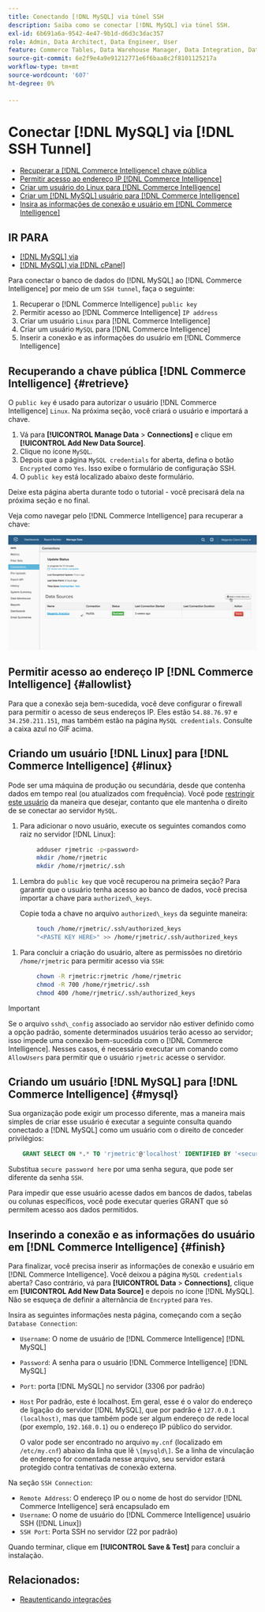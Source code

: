 ```yaml
---
title: Conectando [!DNL MySQL] via túnel SSH
description: Saiba como se conectar [!DNL MySQL] via túnel SSH.
exl-id: 6b691a6a-9542-4e47-9b1d-d6d3c3dac357
role: Admin, Data Architect, Data Engineer, User
feature: Commerce Tables, Data Warehouse Manager, Data Integration, Data Import/Export, SQL Report Builder
source-git-commit: 6e2f9e4a9e91212771e6f6baa8c2f8101125217a
workflow-type: tm+mt
source-wordcount: '607'
ht-degree: 0%

---
```


# Conectar [!DNL MySQL] via [!DNL SSH Tunnel]

* [Recuperar a  [!DNL Commerce Intelligence] chave pública](#retrieve)
* [Permitir acesso ao endereço IP  [!DNL Commerce Intelligence] ](#allowlist)
* [Criar um usuário do Linux para  [!DNL Commerce Intelligence]](#linux)
* [Criar um  [!DNL MySQL] usuário para [!DNL Commerce Intelligence]](#mysql)
* [Insira as informações de conexão e usuário em  [!DNL Commerce Intelligence]](#finish)

## IR PARA

* [[!DNL MySQL] via ](../integrations/mysql-via-a-direct-connection.md)
* [[!DNL MySQL] via  [!DNL cPanel]](../integrations/mysql-via-cpanel.md)

Para conectar o banco de dados do [!DNL MySQL] ao [!DNL Commerce Intelligence] por meio de um `SSH tunnel`, faça o seguinte:

1. Recuperar o [!DNL Commerce Intelligence] `public key`
1. Permitir acesso ao [!DNL Commerce Intelligence] `IP address`
1. Criar um usuário `Linux` para [!DNL Commerce Intelligence]
1. Criar um usuário `MySQL` para [!DNL Commerce Intelligence]
1. Inserir a conexão e as informações do usuário em [!DNL Commerce Intelligence]


## Recuperando a chave pública [!DNL Commerce Intelligence] {#retrieve}

O `public key` é usado para autorizar o usuário [!DNL Commerce Intelligence] `Linux`. Na próxima seção, você criará o usuário e importará a chave.

1. Vá para **[!UICONTROL Manage Data** > **Connections]** e clique em **[!UICONTROL Add New Data Source]**.
1. Clique no ícone `MySQL`.
1. Depois que a página `MySQL credentials` for aberta, defina o botão `Encrypted` como `Yes`. Isso exibe o formulário de configuração SSH.
1. O `public key` está localizado abaixo deste formulário.

Deixe esta página aberta durante todo o tutorial - você precisará dela na próxima seção e no final.

Veja como navegar pelo [!DNL Commerce Intelligence] para recuperar a chave:

![](../../../assets/MySQL_SSH.gif)<!--{: width="770"}-->

## Permitir acesso ao endereço IP [!DNL Commerce Intelligence] {#allowlist}

Para que a conexão seja bem-sucedida, você deve configurar o firewall para permitir o acesso de seus endereços IP. Eles estão `54.88.76.97` e `34.250.211.151`, mas também estão na página `MySQL credentials`. Consulte a caixa azul no GIF acima.

## Criando um usuário [!DNL Linux] para [!DNL Commerce Intelligence] {#linux}

Pode ser uma máquina de produção ou secundária, desde que contenha dados em tempo real (ou atualizados com frequência). Você pode [restringir este usuário](../../../administrator/account-management/restrict-db-access.md) da maneira que desejar, contanto que ele mantenha o direito de se conectar ao servidor `MySQL`.

1. Para adicionar o novo usuário, execute os seguintes comandos como raiz no servidor [!DNL Linux]:

```bash
        adduser rjmetric -p<password>
        mkdir /home/rjmetric
        mkdir /home/rjmetric/.ssh
```

1. Lembra do `public key` que você recuperou na primeira seção? Para garantir que o usuário tenha acesso ao banco de dados, você precisa importar a chave para `authorized\_keys`.

   Copie toda a chave no arquivo `authorized\_keys` da seguinte maneira:

```bash
        touch /home/rjmetric/.ssh/authorized_keys
        "<PASTE KEY HERE>" >> /home/rjmetric/.ssh/authorized_keys
```

1. Para concluir a criação do usuário, altere as permissões no diretório `/home/rjmetric` para permitir acesso via `SSH`:

```bash
        chown -R rjmetric:rjmetric /home/rjmetric
        chmod -R 700 /home/rjmetric/.ssh
        chmod 400 /home/rjmetric/.ssh/authorized_keys
```

>[!IMPORTANT]
>
>Se o arquivo `sshd\_config` associado ao servidor não estiver definido como a opção padrão, somente determinados usuários terão acesso ao servidor; isso impede uma conexão bem-sucedida com o [!DNL Commerce Intelligence]. Nesses casos, é necessário executar um comando como `AllowUsers` para permitir que o usuário `rjmetric` acesse o servidor.

## Criando um usuário [!DNL MySQL] para [!DNL Commerce Intelligence] {#mysql}

Sua organização pode exigir um processo diferente, mas a maneira mais simples de criar esse usuário é executar a seguinte consulta quando conectado a [!DNL MySQL] como um usuário com o direito de conceder privilégios:

```sql
    GRANT SELECT ON *.* TO 'rjmetric'@'localhost' IDENTIFIED BY '<secure password here>';
```

Substitua `secure password here` por uma senha segura, que pode ser diferente da senha `SSH`.

Para impedir que esse usuário acesse dados em bancos de dados, tabelas ou colunas específicos, você pode executar queries GRANT que só permitem acesso aos dados permitidos.

## Inserindo a conexão e as informações do usuário em [!DNL Commerce Intelligence] {#finish}

Para finalizar, você precisa inserir as informações de conexão e usuário em [!DNL Commerce Intelligence]. Você deixou a página `MySQL credentials` aberta? Caso contrário, vá para **[!UICONTROL Data** > **Connections]**, clique em **[!UICONTROL Add New Data Source]** e depois no ícone [!DNL MySQL]. Não se esqueça de definir a alternância de `Encrypted` para `Yes`.

Insira as seguintes informações nesta página, começando com a seção `Database Connection`:

* `Username`: O nome de usuário de [!DNL Commerce Intelligence] [!DNL MySQL]
* `Password`: A senha para o usuário [!DNL Commerce Intelligence] [!DNL MySQL]
* `Port`: porta [!DNL MySQL] no servidor (3306 por padrão)
* `Host` Por padrão, este é localhost. Em geral, esse é o valor do endereço de ligação do servidor [!DNL MySQL], que por padrão é `127.0.0.1 (localhost)`, mas que também pode ser algum endereço de rede local (por exemplo, `192.168.0.1`) ou o endereço IP público do servidor.

  O valor pode ser encontrado no arquivo `my.cnf` (localizado em `/etc/my.cnf`) abaixo da linha que lê `\[mysqld\]`. Se a linha de vinculação de endereço for comentada nesse arquivo, seu servidor estará protegido contra tentativas de conexão externa.

Na seção `SSH Connection`:

* `Remote Address`: O endereço IP ou o nome de host do servidor [!DNL Commerce Intelligence] será encapsulado em
* `Username`: O nome de usuário do [!DNL Commerce Intelligence] usuário SSH ([!DNL Linux])
* `SSH Port`: Porta SSH no servidor (22 por padrão)

Quando terminar, clique em **[!UICONTROL Save & Test]** para concluir a instalação.

## Relacionados:

* [Reautenticando integrações](https://experienceleague.adobe.com/docs/commerce-knowledge-base/kb/how-to/mbi-reauthenticating-integrations.html?lang=pt-BR)
